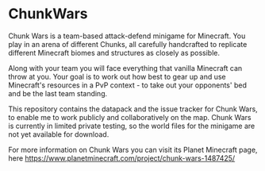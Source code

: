 # ChunkWars
Chunk Wars is a team-based attack-defend minigame for Minecraft.  You play in an arena of different Chunks, all carefully handcrafted to replicate different Minecraft biomes and structures as closely as possible.

Along with your team you will face everything that vanilla Minecraft can throw at you. Your goal is to work out how best to gear up and use Minecraft's resources in a PvP context - to take out your opponents' bed and be the last team standing.

This repository contains the datapack and the issue tracker for Chunk Wars, to enable me to work publicly and collaboratively on the map. Chunk Wars is currently in limited private testing, so the world files for the minigame are not yet available for download.

For more information on Chunk Wars you can visit its Planet Minecraft page, here https://www.planetminecraft.com/project/chunk-wars-1487425/
